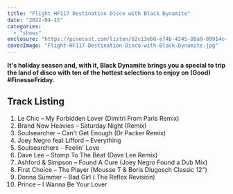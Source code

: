 ```yaml
---
title: "Flight HF117 Destination Disco with Black Dynamite"
date: "2022-04-15"
categories: 
  - "shows"
enclosure: "https://pinecast.com/listen/62c13e60-e74b-4245-88a9-89914c42ec6b.mp3 88512086 audio/mpeg "
coverImage: "Flight-HF117-Destination-Disco-with-Black-Dynamite.jpg"
---
```


**It's holiday season and, with it, Black Dynamite brings you a special to trip the land of disco with ten of the hottest selections to enjoy on (Good) #FinesseFriday.**

## Track Listing

1. Le Chic – My Forbidden Lover (Dimitri From Paris Remix)
2. Brand New Heavies – Saturday Night (Remix)
3. Soulsearcher – Can't Get Enough (Dr Packer Remix)
4. Joey Negro feat Lifford – Everything
5. Soulsearchers – Feelin' Love
6. Dave Lee – Stomp To The Beat (Dave Lee Remix)
7. Ashford & Simpson – Found A Cure (Joey Negro Found a Dub Mix)
8. First Choice – The Player (Mousse T & Boris Dlugosch Classic 12")
9. Donna Summer – Bad Girl ( The Reflex Revision)
10. Prince – I Wanna Be Your Lover
